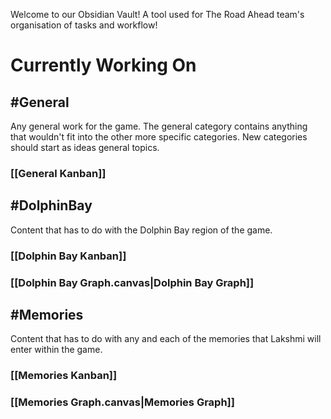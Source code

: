 Welcome to our Obsidian Vault! A tool used for The Road Ahead team's organisation of tasks and workflow!

# Currently Working On

## #General

Any general work for the game. The general category contains anything that wouldn't fit into the other more specific categories. New categories should start as ideas general topics.

### [[General Kanban]]



## #DolphinBay

Content that has to do with the Dolphin Bay region of the game.

### [[Dolphin Bay Kanban]]
### [[Dolphin Bay Graph.canvas|Dolphin Bay Graph]]


## #Memories

Content that has to do with any and each of the memories that Lakshmi will enter within the game.

### [[Memories Kanban]]
### [[Memories Graph.canvas|Memories Graph]]



